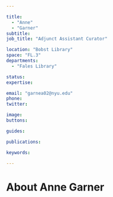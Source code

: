 ```yaml
---

title:
  - "Anne"
  - "Garner"
subtitle: 
job_title: "Adjunct Assistant Curator"

location: "Bobst Library"
space: "FL.3"
departments:
  - "Fales Library"

status: 
expertise:

email: "garnea02@nyu.edu"
phone: 
twitter: 

image: 
buttons:

guides:

publications:

keywords:

---
```


# About Anne Garner


